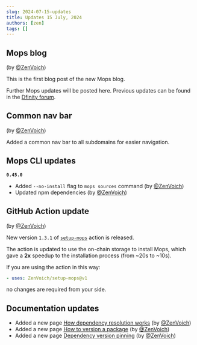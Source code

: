 ```yaml
---
slug: 2024-07-15-updates
title: Updates 15 July, 2024
authors: [zen]
tags: []
---
```


<!-- truncate -->

## Mops blog

(by [@ZenVoich](https://github.com/ZenVoich))

This is the first blog post of the new Mops blog.

Further Mops updates will be posted here. Previous updates can be found in the [Dfinity forum](https://forum.dfinity.org/t/mops-on-chain-package-manager-for-motoko/17275/17).

## Common nav bar

(by [@ZenVoich](https://github.com/ZenVoich))

Added a common nav bar to all subdomains for easier navigation.

## Mops CLI updates
**`0.45.0`**
- Added `--no-install` flag to `mops sources` command (by [@ZenVoich](https://github.com/ZenVoich))
- Updated npm dependencies (by [@ZenVoich](https://github.com/ZenVoich))

## GitHub Action update

(by [@ZenVoich](https://github.com/ZenVoich))

New version `1.3.1` of [`setup-mops`](https://github.com/ZenVoich/setup-mops) action is released.

The action is updated to use the on-chain storage to install Mops, which gave a **2x** speedup to the installation process (from ~20s to ~10s).

If you are using the action in this way:

```yaml
- uses: ZenVoich/setup-mops@v1
```

no changes are required from your side.

## Documentation updates

- Added a new page [How dependency resolution works](https://docs.mops.one/how-dependency-resolution-works) (by [@ZenVoich](https://github.com/ZenVoich))
- Added a new page [How to version a package](https://docs.mops.one/how-to-version-a-package) (by [@ZenVoich](https://github.com/ZenVoich))
- Added a new page [Dependency version pinning](https://docs.mops.one/dependency-version-pinning) (by [@ZenVoich](https://github.com/ZenVoich))